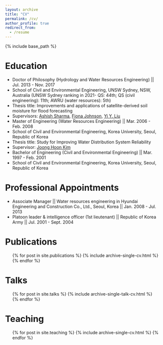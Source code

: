 ```yaml
---
layout: archive
title: "CV"
permalink: /cv/
author_profile: true
redirect_from:
  - /resume
---
```


{% include base_path %}

Education
======
*	Doctor of Philosophy (Hydrology and Water Resources Engineering) || Jul. 2013 - Nov. 2017 
 * School of Civil and Environmental Engineering, UNSW Sydney, NSW, Australia
   (UNSW Sydney ranking in 2021- QS: 44th; QS (civil engineering): 11th; AWRU (water resources): 5th)
 *	Thesis title: Improvements and applications of satellite-derived soil moisture for flood forecasting
 *	Supervisors: [Ashish Sharma](https://scholar.google.com.au/citations?user=C_9ndbcAAAAJ&hl=en), [Fiona Johnson](https://scholar.google.com.au/citations?user=PYu5v4YAAAAJ&hl=en), [Yi Y. Liu](https://scholar.google.com.au/citations?user=iTSHW9wAAAAJ&hl=en)
*	Master of Engineering (Water Resources Engineering) || Mar. 2006 - Feb. 2008 
 *	School of Civil and Environmental Engineering, Korea University, Seoul, Republic of Korea
 *	Thesis title: Study for Improving Water Distribution System Reliability
 *	Supervisor: [Joong Hoon Kim](https://scholar.google.com.au/citations?user=c_iisoEAAAAJ&hl=en)
*	Bachelor of Engineering (Civil and Environmental Engineering) || Mar. 1997 - Feb. 2001
 *	School of Civil and Environmental Engineering, Korea University, Seoul, Republic of Korea

Professional Appointments
======
* Associate Manager || Water resources engineering in Hyundai Engineering and Construction Co., Ltd., Seoul, Korea || Jan. 2008 - Jul. 2013
*	Platoon leader & intelligence officer (1st lieutenant) || Republic of Korea Army || Jul. 2001 - Sept. 2004

Publications
======
  <ul>{% for post in site.publications %}
    {% include archive-single-cv.html %}
  {% endfor %}</ul>
 
Talks
======
  <ul>{% for post in site.talks %}
    {% include archive-single-talk-cv.html %}
  {% endfor %}</ul>
  
Teaching
======
  <ul>{% for post in site.teaching %}
    {% include archive-single-cv.html %}
  {% endfor %}</ul>